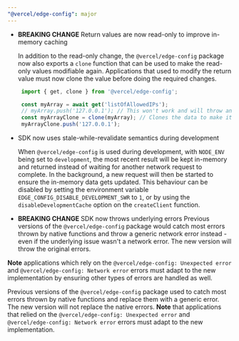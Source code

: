 ```yaml
---
"@vercel/edge-config": major
---
```


 - **BREAKING CHANGE** Return values are now read-only to improve in-memory caching

   In addition to the read-only change, the `@vercel/edge-config` package now also exports a `clone` function that can be used to make the read-only values modifiable again. Applications that used to modify the return value must now clone the value before doing the required changes.

   ```typescript
    import { get, clone } from '@vercel/edge-config';

    const myArray = await get('listOfAllowedIPs');
    // myArray.push('127.0.0.1'); // This won't work and will throw an error
    const myArrayClone = clone(myArray); // Clones the data to make it modifiable
    myArrayClone.push('127.0.0.1');
   ```

 - SDK now uses stale-while-revalidate semantics during development

   When `@vercel/edge-config` is used during development, with `NODE_ENV` being set to `development`, the most recent result will be kept in-memory and returned instead of waiting for another network request to complete. In the background, a new request will then be started to ensure the in-memory data gets updated.
   This behaviour can be disabled by setting the environment variable `EDGE_CONFIG_DISABLE_DEVELOPMENT_SWR` to `1`, or by using the `disableDevelopmentCache` option on the `createClient` function.

 - **BREAKING CHANGE** SDK now throws underlying errors
 Previous versions of the `@vercel/edge-config` package would catch most errors thrown by native functions and throw a generic network error instead - even if the underlying issue wasn't a network error. The new version will throw the original errors.
 
 **Note** applications which rely on the `@vercel/edge-config: Unexpected error` and `@vercel/edge-config: Network error` errors must adapt to the new implementation by ensuring other types of errors are handled as well.

   Previous versions of the `@vercel/edge-config` package used to catch most errors thrown by native functions and replace them with a generic error. The new version will not replace the native errors. **Note** that applications that relied on the `@vercel/edge-config: Unexpected error` and `@vercel/edge-config: Network error` errors must adapt to the new implementation.
